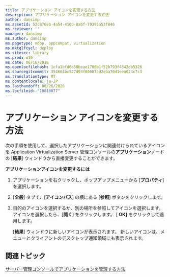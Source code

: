 ```yaml
---
title: アプリケーション アイコンを変更する方法
description: アプリケーション アイコンを変更する方法
author: dansimp
ms.assetid: 52c870eb-4a54-410b-8abf-79395a53f846
ms.reviewer: ''
manager: dansimp
ms.author: dansimp
ms.pagetype: mdop, appcompat, virtualization
ms.mktglfcycl: deploy
ms.sitesec: library
ms.prod: w10
ms.date: 06/16/2016
ms.openlocfilehash: 1cfa1bfd6d50beae1706b1f52b793f4342db5326
ms.sourcegitcommit: 354664bc527d93f80687cd2eba70d1eea024c7c3
ms.translationtype: MT
ms.contentlocale: ja-JP
ms.lasthandoff: 06/26/2020
ms.locfileid: "10818077"
---
```

# アプリケーション アイコンを変更する方法


次の手順を使用して、選択したアプリケーションに関連付けられているアイコンを Application Virtualization Server 管理コンソールの**アプリケーション**ノードの [**結果**] ウィンドウから直接変更することができます。

**アプリケーションアイコンを変更するには**

1.  アプリケーションを右クリックし、ポップアップメニューから [**プロパティ**] を選択します。

2.  [**全般**] タブで、[**アイコンパス**] の横にある [**参照**] ボタンをクリックします。

3.  目的のアイコンを選択するか、別の場所を参照してアイコンを選択します。 アイコンを選択したら、[**開く**] をクリックします。 [ **OK]** をクリックして適用します。

    [**結果**] ウィンドウに新しいアイコンが表示されます。 新しいアイコンは、メニューとクライアントのデスクトップ通知領域にも表示されます。

## 関連トピック


[サーバー管理コンソールでアプリケーションを管理する方法](how-to-manage-applications-in-the-server-management-console.md)

 

 





